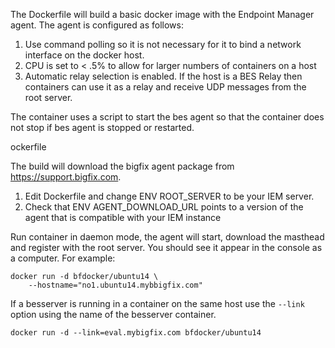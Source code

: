 The Dockerfile will build a basic docker image with the Endpoint Manager agent.
The agent is configured as follows:
1. Use command polling so it is not necessary for it to bind a network interface on the docker host.
2. CPU is set to < .5% to allow for larger numbers of containers on a host
3. Automatic relay selection is enabled.  If the host is a BES Relay then containers can use it as a relay and receive UDP messages from the root server.

The container uses a script to start the bes agent so that the container does not stop if bes agent is stopped or restarted.

ockerfile

The build will download the bigfix agent package from https://support.bigfix.com.

1.  Edit Dockerfile and change ENV ROOT_SERVER to be your IEM server.
2.  Check that ENV AGENT_DOWNLOAD_URL points to a version of the agent that is
compatible with your IEM instance

Run container in daemon mode, the agent will start, download the masthead and register with the root server. You should see it appear in the console as a computer. For example:

```
docker run -d bfdocker/ubuntu14 \
    --hostname="no1.ubuntu14.mybbigfix.com"
```

If a besserver is running in a container on the same host use the `--link`
option using the name of the besserver container.

```
docker run -d --link=eval.mybigfix.com bfdocker/ubuntu14
```
